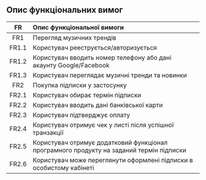 ## Опис функціональних вимог
|FR|Опис функціональної вимоги|
|:-----:|:-----|
|FR1|Перегляд музичних трендів|
|FR1.1|Користувач рееструється/авторизується|
|FR1.2|Користувач вводить номер телефону або дані акаунту Google/Facebook|
|FR1.3|Користувач переглядає музичні тренди та новинки|
|FR2|Покупка підписки у застосунку|
|FR2.1|Користувач обирає термін підписки|
|FR2.2|Користувач вводить дані банківської карти|
|FR2.3|Користувач підтверджує оплату|
|FR2.4|Користувач отримує чек у листі після успішної транзакції|
|FR2.5|Користувач отримує додатковий функціонал програмного продукту на заданий термін підписки|
|FR2.6|Користувач може переглянути оформлені підписки в особистому кабінеті|
